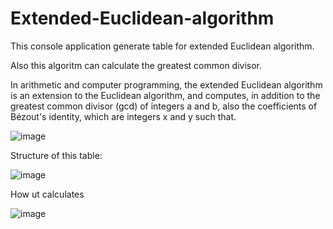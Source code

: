 # Extended-Euclidean-algorithm
This console application generate table for extended Euclidean algorithm.

Also this algoritm can calculate the greatest common divisor.

In arithmetic and computer programming, the extended Euclidean algorithm is an extension to the Euclidean algorithm, and computes, in addition to the greatest common divisor (gcd) of integers a and b, also the coefficients of Bézout's identity, which are integers x and y such that.

![image](https://user-images.githubusercontent.com/106281054/170527130-a459aff6-3dba-4a49-a02a-d79fe589d398.png)

Structure of this table:

![image](https://user-images.githubusercontent.com/106281054/170527361-04eac230-4eea-4212-abbd-10e49cea0e32.png)

How ut calculates

![image](https://user-images.githubusercontent.com/106281054/170532670-3521cfa2-d4dd-40b1-a4bd-a637545fd230.png)


